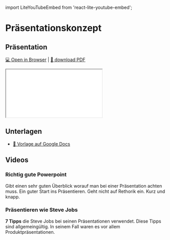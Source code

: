 import LiteYouTubeEmbed from 'react-lite-youtube-embed';

# Präsentationskonzept

## Präsentation

[:computer: Open in Browser](pathname:///slides/präsentationskonzept) | [:floppy_disk: download PDF](pathname:///slides/präsentationskonzept.pdf)

<iframe src="/bbzbl-modul-431/slides/präsentationskonzept"></iframe>

## Unterlagen

- [:link: Vorlage auf Google Docs](https://docs.google.com/document/d/1q801qPjNKls_0JA0Ng7y2lv-K85w3po9zquc-o3vnIk/edit)

## Videos

<div class="container">

<div class="row"><div class="col">

### Richtig gute Powerpoint
Gibt einen sehr guten Überblick worauf man bei einer Präsentation achten muss. Ein guter Start ins Präsentieren. Geht nicht auf Rethorik ein. Kurz und knapp.

</div><div class="col">

<LiteYouTubeEmbed
  id="xNsPCFj9Aqw"
  params="autoplay=1&autohide=1&showinfo=0&rel=0"
  title="DU setzt deinen Fokus falsch - mit Lerntagebuch besser fokussieren und konzentrieren StudentenTipps"
  poster="maxresdefault"
  webp
/>

</div></div>

<div class="row"><div class="col">

<LiteYouTubeEmbed
  id="9tR0C93T0hs"
  params="autoplay=1&autohide=1&showinfo=0&rel=0"
  title="Präsentieren wie Steve Jobs - Tipps und Tricks vom Meister "
  poster="maxresdefault"
  webp
/>

</div><div class="col">

### Präsentieren wie Steve Jobs
**7 Tipps** die Steve Jobs bei seinen Präsentationen verwendet. Diese Tipps sind allgemeingültig. In seinem Fall waren es vor allem Produktpräsentationen.

</div></div>

</div>

